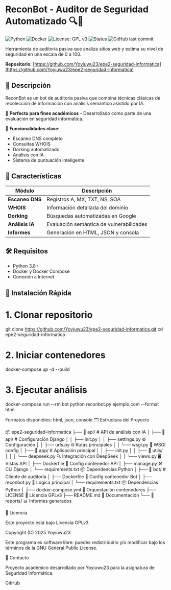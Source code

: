 # ReconBot - Auditor de Seguridad Automatizado 🔍🤖

![Python](https://img.shields.io/badge/Python-3.9+-blue?logo=python) 
![Docker](https://img.shields.io/badge/Docker-Containerized-blue?logo=docker) 
![License: GPL v3](https://img.shields.io/badge/License-GPLv3-blue.svg) 
![Status](https://img.shields.io/badge/Estado-En%20Desarrollo-yellow)
![GitHub last commit](https://img.shields.io/github/last-commit/Yoyiuwu23/epe2-seguridad-informatica)

Herramienta de auditoría pasiva que analiza sitios web y estima su nivel de seguridad en una escala de 0 a 100.

**Repositorio**: [https://github.com/Yoyiuwu23/epe2-seguridad-informatica](https://github.com/Yoyiuwu23/epe2-seguridad-informatica)

## 📌 Descripción

ReconBot es un bot de auditoría pasiva que combina técnicas clásicas de recolección de información con análisis semántico asistido por IA. 

🚀 **Perfecto para fines académicos** - Desarrollado como parte de una evaluación en seguridad informática.

🔎 **Funcionalidades clave**:
- Escaneo DNS completo
- Consultas WHOIS
- Dorking automatizado
- Análisis con IA
- Sistema de puntuación inteligente

## 🌟 Características

| Módulo           | Descripción                                  |
|------------------|--------------------------------------------|
| **Escaneo DNS**  | Registros A, MX, TXT, NS, SOA              |
| **WHOIS**        | Información detallada del dominio          |
| **Dorking**      | Búsquedas automatizadas en Google          |
| **Análisis IA**  | Evaluación semántica de vulnerabilidades   |
| **Informes**     | Generación en HTML, JSON y consola         |

## 🛠️ Requisitos

- Python 3.8+
- Docker y Docker Compose
- Conexión a Internet

## 🚀 Instalación Rápida

# 1. Clonar repositorio
git clone https://github.com/Yoyiuwu23/epe2-seguridad-informatica.git
cd epe2-seguridad-informatica

# 2. Iniciar contenedores
docker-compose up -d --build

# 3. Ejecutar análisis
docker-compose run --rm bot python reconbot.py ejemplo.com --format html

Formatos disponibles: html, json, console
🗂️ Estructura del Proyecto

📦 epe2-seguridad-informatica
├── 📂 api/ # API de análisis con IA
│ ├── 📂 api/ # Configuración Django
│ │ ├── init.py
│ │ ├── settings.py ⚙️ Configuración
│ │ ├── urls.py 🌐 Rutas principales
│ │ └── wsgi.py 🚀 WSGI config
│ ├── 📂 app/ # Aplicación principal
│ │ ├── init.py
│ │ ├── 📂 utils/
│ │ │ └── deepseek.py 🔍 Integración con DeepSeek
│ │ └── views.py 🖥️ Vistas API
│ ├── Dockerfile 🐳 Config contenedor API
│ ├── manage.py ⚒️ CLI Django
│ └── requirements.txt 📦 Dependencias Python
│
├── 📂 bot/ # Cliente de auditoría
│ ├── Dockerfile 🐳 Config contenedor Bot
│ ├── reconbot.py 🤖 Lógica principal
│ └── requirements.txt 📦 Dependencias Python
│
├── docker-compose.yml 🐙 Orquestación contenedores
├── LICENSE 📜 Licencia GPLv3
├── README.md 📖 Documentación
└── 📂 reports/ 📊 Informes generados

📜 Licencia

Este proyecto está bajo Licencia GPLv3.

Copyright (C) 2025 Yoyiuwu23

Este programa es software libre: puedes redistribuirlo y/o modificar
bajo los términos de la GNU General Public License.

📧 Contacto

Proyecto académico desarrollado por Yoyiuwu23 para la asignatura de Seguridad Informática.

GitHub
